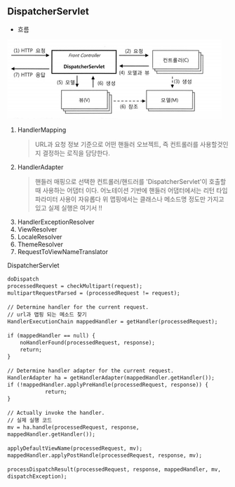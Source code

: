 DispatcherServlet
-----------------
* 흐름

![](흐름.PNG)

1. HandlerMapping
    > URL과 요청 정보 기준으로 어떤 핸들러 오브젝트, 즉 컨트롤러를 사용할것인지 결정하는 로직을 담당한다.
2. HandlerAdapter
    > 핸들러 매핑으로 선택한 컨트롤러/핸드러를 'DispatcherServlet'이 호출할때 사용하는 어댑터 이다.
    > 어노테이션 기반에 핸들러 어댑터에서는 리턴 타입 파라미터 사용이 자유롭다 위 맵핑에서는 클래스나 메소드명 정도만 가지고 있고
    > 실제 실행은 여기서 !!
3. HandlerExceptionResolver
4. ViewResolver
5. LocaleResolver
6. ThemeResolver
7. RequestToViewNameTranslator


DispatcherServlet 

    doDispatch
    processedRequest = checkMultipart(request);
    multipartRequestParsed = (processedRequest != request);

    // Determine handler for the current request.
    // url과 맵핑 되는 메소드 찾기
    HandlerExecutionChain mappedHandler = getHandler(processedRequest);
    
    if (mappedHandler == null) {
        noHandlerFound(processedRequest, response);
        return;
    }

    // Determine handler adapter for the current request.
    HandlerAdapter ha = getHandlerAdapter(mappedHandler.getHandler());
    if (!mappedHandler.applyPreHandle(processedRequest, response)) {
                return;
    }

    // Actually invoke the handler.
    // 실제 실행 코드
    mv = ha.handle(processedRequest, response, mappedHandler.getHandler());

    applyDefaultViewName(processedRequest, mv);
    mappedHandler.applyPostHandle(processedRequest, response, mv);
    
    processDispatchResult(processedRequest, response, mappedHandler, mv, dispatchException);